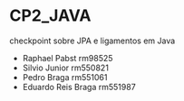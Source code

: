 # CP2_JAVA
checkpoint sobre JPA  e ligamentos em Java
- Raphael Pabst  rm98525
- Silvio Junior rm550821
- Pedro Braga  rm551061
- Eduardo Reis Braga rm551987
